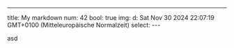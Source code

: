 ---
title: My markdown
num: 42
bool: true
img: 
d: Sat Nov 30 2024 22:07:19 GMT+0100 (Mitteleuropäische Normalzeit)
select: ---

asd